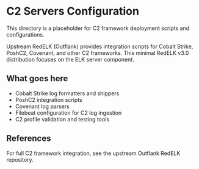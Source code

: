 # C2 Servers Configuration

This directory is a placeholder for C2 framework deployment scripts and configurations.

Upstream RedELK (Outflank) provides integration scripts for Cobalt Strike, PoshC2, Covenant, and other C2 frameworks. This minimal RedELK v3.0 distribution focuses on the ELK server component.

## What goes here

- Cobalt Strike log formatters and shippers
- PoshC2 integration scripts
- Covenant log parsers
- Filebeat configuration for C2 log ingestion
- C2 profile validation and testing tools

## References

For full C2 framework integration, see the upstream Outflank RedELK repository.
